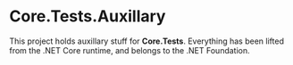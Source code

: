 ﻿# Core.Tests.Auxillary

This project holds auxillary stuff for **Core.Tests**. Everything has been lifted from the .NET Core runtime, and belongs to the .NET Foundation.